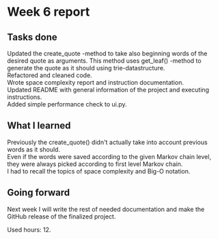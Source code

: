# Week 6 report
## Tasks done
Updated the create_quote -method to take also beginning words of the desired quote as arguments. This method uses get_leaf() -method to generate the quote as it should using trie-datastructure. \
Refactored and cleaned code. \
Wrote space complexity report and instruction documentation. \
Updated README with general information of the project and executing instructions. \
Added simple performance check to ui.py.

## What I learned
Previously the create_quote() didn't actually take into account previous words as it should. \
Even if the words were saved according to the given Markov chain level, they were always picked according to first level Markov chain. \
I had to recall the topics of space complexity and Big-O notation. 

## Going forward
Next week I will write the rest of needed documentation and make the GitHub release of the finalized project. 

Used hours: 12.
